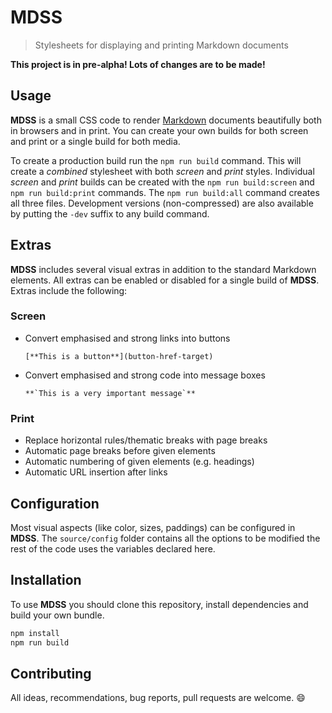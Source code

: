 # MDSS

> Stylesheets for displaying and printing Markdown documents

**This project is in pre-alpha! Lots of changes are to be made!**

## Usage

**MDSS** is a small CSS code to render [Markdown](https://en.wikipedia.org/wiki/Markdown) documents beautifully both in browsers and in print. You can create your own builds for both screen and print or a single build for both media.

To create a production build run the `npm run build` command. This will create a *combined* stylesheet with both *screen* and *print* styles. Individual *screen* and *print* builds can be created with the `npm run build:screen` and `npm run build:print` commands. The `npm run build:all` command creates all three files. Development versions (non-compressed) are also available by putting the `-dev` suffix to any build command.

## Extras

**MDSS** includes several visual extras in addition to the standard Markdown elements. All extras can be enabled or disabled for a single build of **MDSS**. Extras include the following:

### Screen

- Convert emphasised and strong links into buttons
  ```
  [**This is a button**](button-href-target)
  ```
- Convert emphasised and strong code into message boxes
  ```
  **`This is a very important message`**
  ```

### Print

- Replace horizontal rules/thematic breaks with page breaks
- Automatic page breaks before given elements
- Automatic numbering of given elements (e.g. headings)
- Automatic URL insertion after links

## Configuration

Most visual aspects (like color, sizes, paddings) can be configured in **MDSS**. The `source/config` folder contains all the options to be modified the rest of the code uses the variables declared here.

## Installation

To use **MDSS** you should clone this repository, install dependencies and build your own bundle.

```bash
npm install
npm run build
```

## Contributing

All ideas, recommendations, bug reports, pull requests are welcome. :smile:
